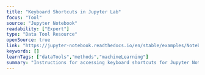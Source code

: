 ```yaml
---
title: "Keyboard Shortcuts in Jupyter Lab"
focus: "Tool"
source: "Jupyter Notebook"
readability: ["Expert"]
type: "Data Tool Resource"
openSource: true
link: "https://jupyter-notebook.readthedocs.io/en/stable/examples/Notebook/Notebook%20Basics.html#Keyboard-Navigation"
keywords: []
learnTags: ["dataTools","methods","machineLearning"]
summary: "Instructions for accessing keyboard shortcuts for Jupyter Notebook that can also be used in Jupyter Lab. "
---
```

